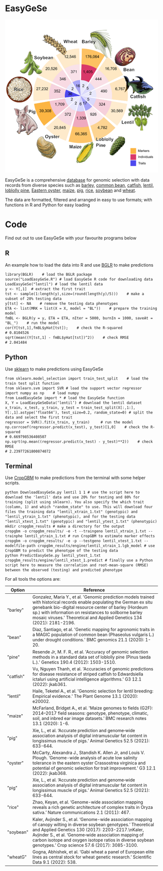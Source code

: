 # EasyGeSe

![](https://github.com/stevenandrewyates/EasyGeSe/blob/main/summaryEasyGeSeFig.png)

EasyGeSe is a comprehensive [database](https://zenodo.org/record/8041805) for genomic selection with data records from diverse species such as [barley](https://link.springer.com/article/10.1007/s00122-021-03815-0), [common bean](https://bmcgenomics.biomedcentral.com/articles/10.1186/s12864-020-07213-6), [catfish](https://academic.oup.com/g3journal/article/12/1/jkab361/6408442),  [lentil](https://doi.org/10.1002/tpg2.20002), [loblolly pine](https://academic.oup.com/genetics/article/190/4/1503/6064084), [Eastern oyster](https://doi.org/10.1093/g3journal/jkab368), [maize](https://doi.org/10.1186/s13104-020-4922-8), [pig](https://doi.org/10.1111/age.13121), [rice](https://www.nature.com/articles/ncomms1467), [soybean](https://doi.org/10.1007/s00122-017-2951-z) and [wheat](https://doi.org/10.1038/s41597-022-01651-5). 

The data are formatted, filtered and arranged in easy to use formats; with functions in R and Python for easy loading

# Code
Find out out to use EasyGeSe with your favourite programs below
## R
An example how to load the data into R and use [BGLR](https://cran.r-project.org/web/packages/BGLR/index.html) to make predictions
```
library(BGLR)    # load the BGLR package
source("LoadEasyGeSe.R") # load EasyGeSe R code for downloading data
LoadEasyGeSe("lentil") # load the lentil data
y <- Y[,1]	# extract the first trait
tst <- sample(1:length(y),size=(round(length(y)/5)))    # make a subset of 20% testing data
y[tst] <- NA    # remove the testing data phenotypes
ETA <- list(MRK = list(X = X, model = "BL"))    # prepare the training model
fmBL <- BGLR(y = y, ETA = ETA, nIter = 5000, burnIn = 1000, saveAt = "BL_")    # run the model
cor(Y[tst,1],fmBL$yHat[tst]);    # check the R-squared 
# 0.8104526
sqrt(mean((Y[tst,1] - fmBL$yHat[tst])^2))    # check RMSE
# 2.041484
```

## Python

Use [sklearn](https://scikit-learn.org/stable/) to make predictions using EasyGeSe

```
from sklearn.model_selection import train_test_split    # load the train test split function
from sklearn.svm import SVR # load the support vector regressor
import numpy as np    # load numpy
from LoadEasyGeSe import * # load the EasyGeSe function
X, Y = LoadEasyGeSeData(‘lentil’) # download the lentil dataset
x_train, x_test, y_train, y_test = train_test_split(X[:,1:], Y[:,1].astype(‘float64’), test_size=0.2, random_state=0) # split the data and select the first trait
regressor = SVR().fit(x_train, y_train)     # run the model
np.corrcoef(regressor.predict(x_test), y_test)[1,0]    # check the R-squared
# 0.669798536408507
np.sqrt(np.mean((regressor.predict(x_test) - y_test)**2))    # check RMSE
# 2.23977261800874072
```
## Terminal
Use [CropGBM](https://ibreeding.github.io/) to make predictions from the terminal with some helper scripts.
```
python DownloadEasyGeSe.py lentil 1 1 # use the script here to download the 'lentil' data and use 20% for testing and 80% for training (split using sklearn). You also specify the which trait (column, 1) and which "random_state" to use. This will download four files the training data "lentil_xtrain_1.txt" (genotypic) and "lentil_ytrain_1.txt" (phenotypic), and for the testing data "lentil_xtest_1.txt" (genotypic) and "lentil_ytest_1.txt" (phenotypic)
mkdir cropgbm_results # make a directory for the output
cropgbm -o cropgbm_results/ -e -t --traingeno lentil_xtrain_1.txt --trainphe lentil_ytrain_1.txt # run CropGBM to estimate marker effects
cropgbm -o cropgbm_results/ -e -p --testgeno lentil_xtest_1.txt --modelfile-path cropgbm_results/engine/lentil_xtrain_1.lgb_model # use CropGBM to predict the phenotype of the testing data
python PredictEasyGeSe.py lentil_ytest_1.txt cropgbm_results/engine/lentil_xtest_1.predict # finally use a Python script here to measure the correlation and root-mean-square (RMSE) between the observed (testing) and predicted phenotype
```
For all tools the options are:

| Option | Reference |
| ------ | ------ |
| "barley" | Gonzalez, Maria Y., et al. \'Genomic prediction models trained with historical records enable populating the German ex situ genebank bio-digital resource center of barley (Hordeum sp.) with information on resistances to soilborne barley mosaic viruses.\' Theoretical and Applied Genetics 134 (2021): 2181-2196. |
| "bean" | Diaz, Santiago, et al. \'Genetic mapping for agronomic traits in a MAGIC population of common bean (Phaseolus vulgaris L.) under drought conditions.\' BMC genomics 21.1 (2020): 1-20. |
| "pine" | Resende Jr, M. F. R., et al. \'Accuracy of genomic selection methods in a standard data set of loblolly pine (Pinus taeda L.).\' Genetics 190.4 (2012): 1503-1510. |
| "catfish" | Vu, Nguyen Thanh, et al. \'Accuracies of genomic predictions for disease resistance of striped catfish to Edwardsiella ictaluri using artificial intelligence algorithms.\' G3 12.1 (2022): jkab361. |
| "lentil" | Haile, Teketel A., et al. \'Genomic selection for lentil breeding: Empirical evidence.\' The Plant Genome 13.1 (2020): e20002. |
| "maize" | McFarland, Bridget A., et al. \'Maize genomes to fields (G2F): 2014–2017 field seasons: genotype, phenotype, climatic, soil, and inbred ear image datasets.’ BMC research notes 13.1 (2020): 1-6. |
| "pig" | Xie, L., et al. ‘Accurate prediction and genome‐wide association analysis of digital intramuscular fat content in longissimus muscle of pigs.’ Animal Genetics 52.5 (2021): 633-644. |
| "oyster" | McCarty, Alexandra J., Standish K. Allen Jr, and Louis V. Plough. ‘Genome-wide analysis of acute low salinity tolerance in the eastern oyster Crassostrea virginica and potential of genomic selection for trait improvement.’ G3 12.1 (2022): jkab368. |
| "pig" | Xie, L., et al. ‘Accurate prediction and genome‐wide association analysis of digital intramuscular fat content in longissimus muscle of pigs.’ Animal Genetics 52.5 (2021): 633-644. |
|  "rice" | Zhao, Keyan, et al. ‘Genome-wide association mapping reveals a rich genetic architecture of complex traits in Oryza sativa.’ Nature communications 2.1 (2011): 467. |
| "soybean" | Kaler, Avjinder S., et al. ‘Genome-wide association mapping of canopy wilting in diverse soybean genotypes.’ Theoretical and Applied Genetics 130 (2017): 2203-2217.\nKaler, Avjinder S., et al. ‘Genome‐wide association mapping of carbon isotope and oxygen isotope ratios in diverse soybean genotypes.’ Crop science 57.6 (2017): 3085-3100. |
| "wheatG" | Gogna, Abhishek, et al. ‘Gabi wheat a panel of European elite lines as central stock for wheat genetic research.’ Scientific Data 9.1 (2022): 538. |

